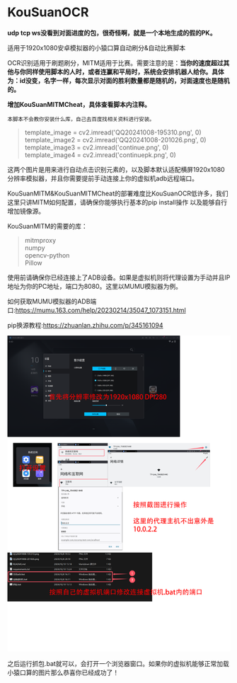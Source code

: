 # KouSuanOCR

**udp tcp ws没看到对面进度的包，很奇怪啊，就是一个本地生成的假的PK。**

适用于1920x1080安卓模拟器的小猿口算自动刷分&自动比赛脚本

OCR识别适用于刷题刷分，MITM适用于比赛。需要注意的是：**当你的速度超过其他与你同样使用脚本的人时，或者连赢和平局时，系统会安排机器人给你。具体为：id没变，名字一样，每次显示对面的胜利数量都是随机的，对面速度也是随机的。**

**增加KouSuanMITMCheat，具体查看脚本内注释。**

`本脚本不会教你安装什么库，自己去百度找相关资料进行安装。`


>template_image = cv2.imread('QQ20241008-195310.png', 0) <br>
>template_image2 = cv2.imread('QQ20241008-201026.png', 0) <br>
>template_image3 = cv2.imread('continue.png', 0) <br>
>template_image4 = cv2.imread('continuepk.png', 0) <br>


这两个图片是用来进行自动点击识别元素的，以及脚本默认适配横屏1920x1080分辨率模拟器，并且你需要提前手动连接上你的虚拟机adb远程端口。


KouSuanMITM&KouSuanMITMCheat的部署难度比KouSuanOCR低许多，我们这里只讲MITM如何配置，请确保你能够执行基本的pip install操作 以及能够自行增加镜像源。

KouSuanMITM的需要的库：
> mitmproxy<br>
> numpy<br>
> opencv-python<br>
> Pillow<br>


使用前请确保你已经连接上了ADB设备。如果是虚拟机则将代理设置为手动并且IP地址为你的PC地址，端口为8080。这里以MUMU模拟器为例。<br>

如何获取MUMU模拟器的ADB端口:<https://mumu.163.com/help/20230214/35047_1073151.html><br>

pip换源教程:<https://zhuanlan.zhihu.com/p/345161094><br>

<img src="https://github.com/extrant/IMGSave/blob/main/mitm%E6%95%99%E7%A8%8B.png?raw=true">

之后运行抓包.bat就可以，会打开一个浏览器窗口。如果你的虚拟机能够正常加载小猿口算的图片那么恭喜你已经成功了！

